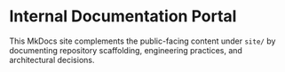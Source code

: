<!-- SPDX-License-Identifier: MPL-2.0 -->
# Internal Documentation Portal

This MkDocs site complements the public-facing content under `site/` by
documenting repository scaffolding, engineering practices, and architectural
decisions.
